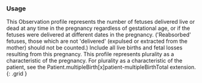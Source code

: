 ### Usage
This Observation profile represents the number of fetuses delivered live or dead at any time in the pregnancy regardless of gestational age, or if the fetuses were delivered at different dates in the pregnancy. ('Reabsorbed' fetuses, those which are not 'delivered' (expulsed or extracted from the mother) should not be counted.) Include all live births and fetal losses resulting from this pregnancy. This profile represents plurality as a characteristic of the pregnancy. For plurality as a characteristic of the patient, see the Patient.multipleBirth\[x]patient-multipleBirthTotal extension.
{: .grid }

